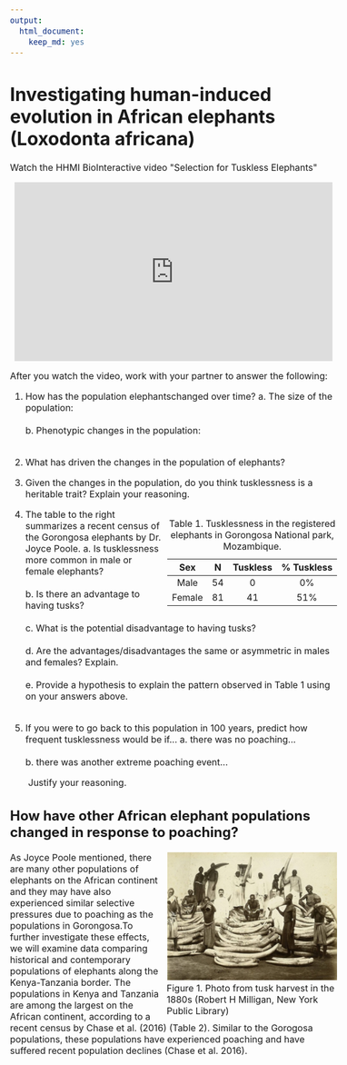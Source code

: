 ```yaml
---
output: 
  html_document: 
    keep_md: yes
---
```


<style type="text/css">
body, td {
   font-size: 16px;
}
</style>



# Investigating human-induced evolution in African elephants (Loxodonta africana)

Watch the HHMI BioInteractive video "Selection for Tuskless Elephants"

<iframe width="560" height="315" style="display: block; margin-left: auto; margin-right: auto;" src="https://www.youtube.com/embed/IxJDUrDH9v4" frameborder="0" allow="accelerometer; autoplay; encrypted-media; gyroscope; picture-in-picture" allowfullscreen></iframe>

<p></p>
After you watch the video, work with your partner to answer the following:

 1. How has the population elephantschanged over time?
    a. The size of the population:<br><br>
    b. Phenotypic changes in the population:<br><br>
   
 2. What has driven the changes in the population of elephants?
 
 3. Given the changes in the population, do you think tusklessness is a heritable trait?  Explain your reasoning.
 
 <table class="table table-striped" style="width: auto !important; float: right; margin-left: 10px;">
 <caption>Table 1. Tusklessness in the registered elephants in Gorongosa National park, Mozambique.</caption>
  <thead>
   <tr>
    <th style="text-align:center;"> Sex </th>
    <th style="text-align:center;"> N </th>
    <th style="text-align:center;"> Tuskless </th>
    <th style="text-align:center;"> % Tuskless </th>
   </tr>
  </thead>
 <tbody>
   <tr>
    <td style="text-align:center;"> Male </td>
    <td style="text-align:center;"> 54 </td>
    <td style="text-align:center;"> 0 </td>
    <td style="text-align:center;"> 0% </td>
   </tr>
   <tr>
    <td style="text-align:center;"> Female </td>
    <td style="text-align:center;"> 81 </td>
    <td style="text-align:center;"> 41 </td>
    <td style="text-align:center;"> 51% </td>
   </tr>
 </tbody>
 </table>
 
 4. The table to the right summarizes a recent census of the Gorongosa elephants by Dr. Joyce Poole.
    a. Is tusklessness more common in male or female elephants?<br><br>
    b. Is there an advantage to having tusks?<br><br>
    c. What is the potential disadvantage to having tusks?<br><br>
    d. Are the advantages/disadvantages the same or asymmetric in males and females? Explain.<br><br>
    e. Provide a hypothesis to explain the pattern observed in Table 1 using on your answers above.<br><br>
    
 5. If you were to go back to this population in 100 years, predict how frequent tusklessness would be if...
    a. there was no poaching...<br><br>
    b. there was another extreme poaching event...
    
 &emsp;&emsp;Justify your reasoning.
 
## How have other African elephant populations changed in response to poaching?

<div style="float: right; width: 300px; margin-left: 10px;">
<img src="Figure1.png"><br>
<span style="float: right">Figure 1. Photo from tusk harvest in the 1880s (Robert H Milligan, New York Public Library)</span>
</div>
As Joyce Poole mentioned, there are many other populations of elephants on the African continent and they may have also experienced similar selective pressures due to poaching as the populations in Gorongosa.To further investigate these effects, we will examine data comparing historical and contemporary populations of elephants along the Kenya-Tanzania border. The populations in Kenya and Tanzania are among the largest on the African continent, according to a recent census by Chase et al. (2016) (Table 2). Similar to the Gorogosa populations, these populations have experienced poaching and have suffered recent population declines (Chase et al. 2016).

